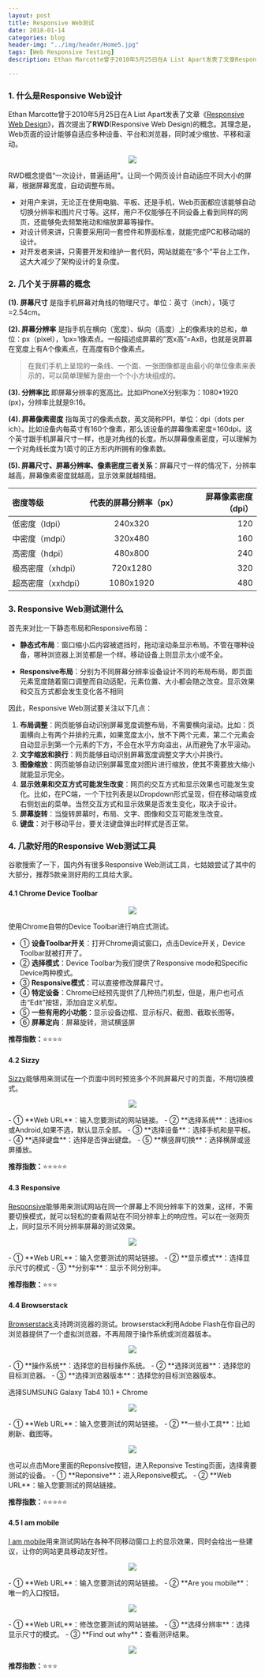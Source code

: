 ```yaml
---
layout: post
title: Responsive Web测试
date: 2018-01-14
categories: blog
header-img: "../img/header/Home5.jpg"
tags: [Web Responsive Testing]
description: Ethan Marcotte曾于2010年5月25日在A List Apart发表了文章Responsive Web Design，首次提出了响应式设计RWD(Responsive Web Design)的概念。其理念是，Web页面的设计能够自适应多种设备、平台和浏览器，同时减少缩放、平移和滚动。这样，无论用户正在使用电脑、平板、还是手机，Web页面都应该能够自动切换分辨率和图片尺寸等。这样，用户能够在不同设备上看到同样的网页。

---
```

### 1. 什么是Responsive Web设计
Ethan Marcotte曾于2010年5月25日在A List Apart发表了文章《[Responsive Web Design](http://alistapart.com/article/responsive-web-design)》，首次提出了**RWD**(Responsive Web Design)的概念。其理念是，Web页面的设计能够自适应多种设备、平台和浏览器，同时减少缩放、平移和滚动。
<center>
    <p><img src="{{site.baseurl }}/img/responsive-web-testing/image-000.jpg" align="center"></p>
</center>
RWD概念提倡“一次设计，普遍适用”。让同一个网页设计自动适应不同大小的屏幕，根据屏幕宽度，自动调整布局。

* 对用户来讲，无论正在使用电脑、平板、还是手机，Web页面都应该能够自动切换分辨率和图片尺寸等。这样，用户不仅能够在不同设备上看到同样的网页，还能够免去频繁拖动和缩放屏幕等操作。
* 对设计师来讲，只需要采用同一套控件和界面标准，就能完成PC和移动端的设计。
* 对开发者来讲，只需要开发和维护一套代码，网站就能在“多个”平台上工作，这大大减少了架构设计的复杂度。


### 2. 几个关于屏幕的概念

**(1). 屏幕尺寸** 是指手机屏幕对角线的物理尺寸。单位：英寸（inch），1英寸=2.54cm。

**(2). 屏幕分辨率** 是指手机在横向（宽度）、纵向（高度）上的像素块的总和，单位：px（pixel），1px=1像素点。一般描述成屏幕的"宽x高”=AxB，也就是说屏幕在宽度上有A个像素点，在高度有B个像素点。
> 在我们手机上呈现的一条线、一个面、一张图像都是由最小的单位像素来表示的，可以简单理解为是由一个个小方块组成的。
 
**(3). 分辨率比** 即屏幕分辨率的宽高比。比如iPhoneX分别率为：1080*1920 (px)，分辨率比就是9:16。

**(4). 屏幕像素密度** 指每英寸的像素点数，英文简称PPI，单位：dpi（dots per ich）。比如设备内每英寸有160个像素，那么该设备的屏幕像素密度=160dpi。这个英寸跟手机屏幕尺寸一样，也是对角线的长度。所以屏幕像素密度，可以理解为一个对角线长度为1英寸的正方形内所拥有的像素数。

**(5). 屏幕尺寸、屏幕分辨率、像素密度三者关系**：屏幕尺寸一样的情况下，分辨率越高，屏幕像素密度就越高，显示效果就越精细。

| 密度等级            | 代表的屏幕分辨率（px）| 屏幕像素密度（dpi） |
|:-------------     |:---------------:| -------------:|
| 低密度（ldpi）      | 240x320        | 120 |
| 中密度（mdpi）      | 320x480        | 160 |
| 高密度（hdpi）      | 480x800        | 240 |
| 极高密度（xhdpi）   | 720x1280       | 320 |
| 超高密度（xxhdpi）| 1080x1920       | 480 |

### 3. Responsive Web测试测什么

首先来对比一下静态布局和Responsive布局：
* **静态式布局**：窗口缩小后内容被遮挡时，拖动滚动条显示布局。不管在哪种设备，哪种浏览器上浏览都是一个样。移动设备上则显示太小或不全。

* **Responsive布局**：分别为不同屏幕分辨率设备设计不同的布局布局，即页面元素宽度随着窗口调整而自动适配，元素位置、大小都会随之改变。显示效果和交互方式都会发生变化各不相同

因此，Responsive Web测试要关注以下几点：
1. **布局调整**：网页能够自动识别屏幕宽度调整布局，不需要横向滚动。比如：页面横向上有两个并排的元素，如果宽度太小，放不下两个元素，第二个元素会自动显示到第一个元素的下方，不会在水平方向溢出，从而避免了水平滚动。
2. **文字缩放和换行**：网页能够自动识别屏幕宽度调整文字大小并换行。
3. **图像缩放**：网页能够自动识别屏幕宽度对图片进行缩放，使其不需要放大缩小就能显示完全。
4. **显示效果和交互方式可能发生改变**：网页的交互方式和显示效果也可能发生变化。比如，在PC端，一个下拉列表是以Dropdown形式呈现，但在移动端变成右侧划出的菜单。当然交互方式和显示效果是否发生变化，取决于设计。
5. **屏幕旋转**：当旋转屏幕时，布局、文字、图像和交互可能发生改变。
6. **键盘**：对于移动平台，要关注键盘弹出时样式是否正常。

### 4. 几款好用的Responsive Web测试工具

谷歌搜索了一下，国内外有很多Responsive Web测试工具，七姑娘尝试了其中的大部分，推荐5款亲测好用的工具给大家。

#### 4.1 Chrome Device Toolbar

<center>
    <p><img src="{{site.baseurl }}/img/responsive-web-testing/image-001.png" align="center"></p>
</center>

使用Chrome自带的Device Toolbar进行响应式测试。
- ① **设备Toolbar开关**：打开Chrome调试窗口，点击Device开关，Device Toolbar就被打开了。
- ② **选择模式**：Device Toolbar为我们提供了Responsive mode和Specific Device两种模式。
- ③ **Responsive模式**：可以直接修改屏幕尺寸。
- ④ **特定设备**：Chrome已经预先提供了几种热门机型，但是，用户也可点击“Edit”按钮，添加自定义机型。
- ⑤ **一些有用的小功能**：显示设备边框、显示标尺、截图、截取长图等。
- ⑥ **屏幕定向**：屏幕旋转，测试横竖屏

**推荐指数：**⭐️⭐️⭐️⭐️

#### 4.2 Sizzy
[Sizzy](https://sizzy.co/)能够用来测试在一个页面中同时预览多个不同屏幕尺寸的页面，不用切换模式。
<center>
    <p><img src="{{site.baseurl }}/img/responsive-web-testing/image-0001.png" align="center"></p>
</center>
- ① **Web URL**：输入您要测试的网站链接。
- ② **选择系统**：选择ios或Android,如果不选，默认显示全部。
- ③ **选择设备**：选择手机和是平板。
- ④ **选择键盘**：选择是否弹出键盘。
- ⑤ **横竖屏切换**：选择横屏或竖屏播放。

**推荐指数：**⭐️⭐️⭐️⭐️⭐️


#### 4.3 Responsive
[Responsive](http://mattkersley.com/responsive/)能够用来测试网站在同一个屏幕上不同分辨率下的效果，这样，不需要切换模式，就可以轻松的查看网站在不同分辨率上的响应性。可以在一张网页上，同时显示不同分辨率屏幕的测试效果。
<center>
    <p><img src="{{site.baseurl }}/img/responsive-web-testing/image-002.png" align="center"></p>
</center>
- ① **Web URL**：输入您要测试的网站链接。
- ② **显示模式**：选择显示尺寸的模式
- ③ **分别率**：显示不同分别率。

**推荐指数：**⭐️⭐️⭐️

#### 4.4 Browserstack
[Browserstack](https://www.browserstack.com/responsive)支持跨浏览器的测试。browserstack利用Adobe Flash在你自己的浏览器提供了一个虚拟浏览器，不再局限于操作系统或浏览器版本。
<center>
    <p><img src="{{site.baseurl }}/img/responsive-web-testing/image-003.png" align="center"></p>
</center>
- ① **操作系统**：选择您的目标操作系统。
- ② **选择浏览器**：选择您的目标浏览器。
- ③ **选择浏览器版本**：选择您的目标浏览器版本。

选择SUMSUNG Galaxy Tab4 10.1 + Chrome
<center>
    <p><img src="{{site.baseurl }}/img/responsive-web-testing/image-004.png" align="center"></p>
</center>
- ① **Web URL**：输入您要测试的网站链接。
- ② **一些小工具**：比如刷新、截图等。

<center>
    <p><img src="{{site.baseurl }}/img/responsive-web-testing/image-005.png" align="center"></p>
</center>
也可以点击More里面的Reponsive按钮，进入Reponsive Testing页面，选择需要测试的设备。
- ① **Reponsive**：进入Reponsive模式。
- ② **Web URL**：输入您要测试的网站链接。

**推荐指数：**⭐️⭐️⭐️⭐️⭐️

#### 4.5 I am mobile
[I am mobile](http://www.iammobile.co.uk/)用来测试网站在各种不同移动窗口上的显示效果，同时会给出一些建议，让你的网站更具移动友好性。
<center>
    <p><img src="{{site.baseurl }}/img/responsive-web-testing/image-006.png" align="center"></p>
</center>
- ① **Web URL**：输入您要测试的网站链接。
- ② **Are you mobile**：唯一的入口按钮。

<center>
    <p><img src="{{site.baseurl }}/img/responsive-web-testing/image-007.png" align="center"></p>
</center>
- ① **Web URL**：修改您要测试的网站链接。
- ③ **选择分辨率**：选择显示尺寸的模式。
- ③ **Find out why**：查看测评结果。
<center>
    <p><img src="{{site.baseurl }}/img/responsive-web-testing/image-008.png" align="center"></p>
</center>

**推荐指数：**⭐️⭐️⭐️













